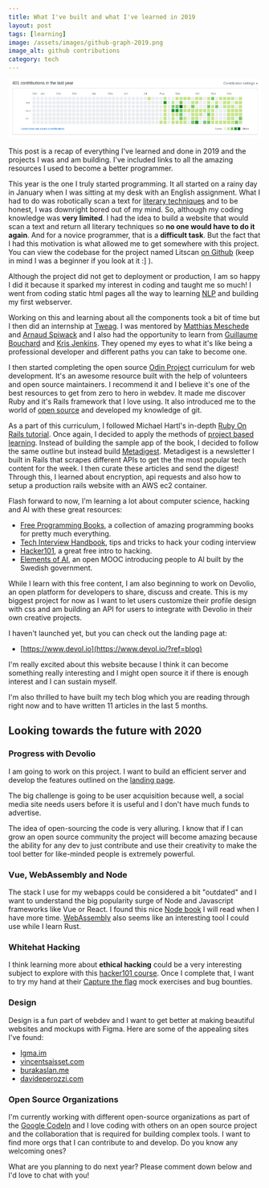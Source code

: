 ```yaml
---
title: What I've built and what I've learned in 2019
layout: post
tags: [learning]
image: /assets/images/github-graph-2019.png
image_alt: github contributions
category: tech
---
```

![github contributions](/assets/images/github-graph-2019.png)

This post is a recap of everything I've learned and done in 2019 and the projects I was and am building. I've included links to all the amazing resources I used to become a better programmer.

This year is the one I truly started programming. It all started on a rainy day in January when I was sitting at my desk with an English assignment. What I had to do was robotically scan a text for <a href="https://literarydevices.net/" target="_blank" rel="noopener">literary techniques</a> and to be honest, I was downright bored out of my mind. So, although my coding knowledge was **very limited**. I had the idea to build a website that would scan a text and return all literary techniques so **no one would have to do it again**. And for a novice programmer, that is a **difficult task**. But the fact that I had this motivation is what allowed me to get somewhere with this project. You can view the codebase for the project named Litscan [on Github](https://github.com/Uzay-G/Litscan) (keep in mind I was a beginner if you look at it :] ).

Although the project did not get to deployment or production, I am so happy I did it because it sparked my interest in coding and taught me so much! I went from coding static html pages all the way to learning [NLP](https://en.wikipedia.org/wiki/Natural_language_processing) and building my first webserver.

Working on this and learning about all the components took a bit of time but I then did an internship at [Tweag](https://www.tweag.io/). I was mentored by [Matthias Meschede](https://github.com/mmesch) and [Arnaud Spiwack](https://github.com/aspiwack/) and I also had the opportunity to learn from [Guillaume Bouchard](https://github.com/guibou) and [Kris Jenkins](https://github.com/krisajenkins). They opened my eyes to what it's like being a professional developer and different paths you can take to become one.

I then started completing the open source [Odin Project](https://theodinproject.com) curriculum for web development. It's an awesome resource built with the help of volunteers and open source maintainers. I recommend it and I believe it's one of the best resources to get from zero to hero in webdev. It made me discover Ruby and it's Rails framework that I love using. It also introduced me to the world of [open source](https://opensource.guide/how-to-contribute) and developed my knowledge of git.

As a part of this curriculum, I followed Michael Hartl's in-depth [Ruby On Rails tutorial](https://www.learnenough.com/ruby-on-rails-4th-edition-tutorial/beginning). Once again, I decided to apply the methods of [project based learning](https://www.pblworks.org/what-is-pbl). Instead of building the sample app of the book, I decided to follow the same outline but instead build [Metadigest](http://metadigest.uzpg.me?ref=blog). Metadigest is a newsletter I built in Rails that scrapes different APIs to get the the most popular tech content for the week. I then curate these articles and send the digest! Through this, I learned about encryption, api requests and also how to setup a production rails website with an AWS ec2 container.

Flash forward to now, I'm learning a lot about computer science, hacking and AI with these great resources:
- [Free Programming Books](https://ebookfoundation.github.io/free-programming-books/), a collection of amazing programming books for pretty much everything.
- [Tech Interview Handbook](https://yangshun.github.io/tech-interview-handbook/), tips and tricks to hack your coding interview
- [Hacker101](https://elementsofai.com), a great free intro to hacking.
- [Elements of AI](https://www.hackerone.com/hacker101), an open MOOC introducing people to AI built by the Swedish government.

While I learn with this free content, I am also beginning to work on Devolio, an open platform for developers to share, discuss and create. This is my biggest project for now as I want to let users customize their profile design with css and am building an API for users to integrate with Devolio in their own creative projects.

I haven't launched yet, but you can check out the landing page at:
- [https://www.devol.io](https://www.devol.io/?ref=blog)

I'm really excited about this website because I think it can become something really interesting and I might open source it if there is enough interest and I can sustain myself.

I'm also thrilled to have built my tech blog which you are reading through right now and to have written 11 articles in the last 5 months.

## Looking towards the future with 2020
### Progress with Devolio
I am going to work on this project. I want to build an efficient server and develop the features outlined on the [landing page](https://devol.io/?ref=blog).

The big challenge is going to be user acquisition because well, a social media site needs users before it is useful and I don't have much funds to advertise.

The idea of open-sourcing the code is very alluring. I know that if I can grow an open source community the project will become amazing because the ability for any dev to just contribute and use their creativity to make the tool better for like-minded people is extremely powerful.

### Vue, WebAssembly and Node
The stack I use for my webapps could be considered a bit "outdated" and I want to understand the big popularity surge of Node and Javascript frameworks like Vue or React. I found this nice [Node book](http://book.mixu.net/node/single.html) I will read when I have more time. [WebAssembly](https://webassembly.org) also seems like an interesting tool I could use while I learn Rust.

### Whitehat Hacking
I think learning more about **ethical hacking** could be a very interesting subject to explore with this [hacker101 course](https://www.hacker101.com/). Once I complete that, I want to try my hand at their [Capture the flag](https://ctf.hacker101.com/) mock exercises and bug bounties. 

### Design
Design is a fun part of webdev and I want to get better at making beautiful websites and mockups with Figma. Here are some of the appealing sites I've found:
- [Igma.im](https://igma.im/)
- [vincentsaisset.com](https://www.vincentsaisset.com/)
- [burakaslan.me](https://www.vincentsaisset.com/)
- [davideperozzi.com](https://davideperozzi.com/)

### Open Source Organizations
I'm currently working with different open-source organizations as part of the [Google CodeIn](https://codein.withgoogle.com/) and I love coding with others on an open source project and the collaboration that is required for building complex tools. I want to find more orgs that I can contribute to and develop. Do you know any welcoming ones?

What are you planning to do next year? Please comment down below and I'd love to chat with you!
